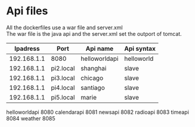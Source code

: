 # Api files

All the dockerfiles use a war file and server.xml<br/>
The war file is the java api and the server.xml set the outport of tomcat.


Ipadress | Port | Api name | Api syntax
--- | --- | --- | ---
192.168.1.1|	8080 |	helloworldapi |	helloworld
192.168.1.1|	pi2.local|	shanghai|	slave
192.168.1.1|	pi3.local| 	chicago|	slave
192.168.1.1|	pi4.local| 	santiago|	slave
192.168.1.1|	pi5.local| 	marie|		slave

helloworldapi 8080
calendarapi 8081
newsapi 8082
radioapi 8083
timeapi 8084
weather 8085
